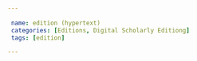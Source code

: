 ```yaml
---
 
 name: edition (hypertext)
 categories: [Editions, Digital Scholarly Editiong]
 tags: [edition]

---
```

